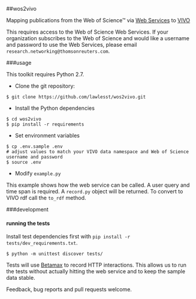 ##wos2vivo

Mapping publications from the Web of Science™ via [Web Services](http://ipscience-help.thomsonreuters.com/wosWebServicesLite/WebServicesLiteOverviewGroup/Introduction.html) to [VIVO](http://vivoweb.org)

This requires access to the Web of Science Web Services. If your organization subscribes to the Web of Science and would like a username and password to use the Web Services, please email `research.networking@thomsonreuters.com`.


###usage

This toolkit requires Python 2.7.

* Clone the git repository:

```
$ git clone https://github.com/lawlesst/wos2vivo.git
```

* Install the Python dependencies
```
$ cd wos2vivo
$ pip install -r requirements
```

* Set environment variables
```
$ cp .env.sample .env
# adjust values to match your VIVO data namespace and Web of Science username and password
$ source .env
```

* Modify `example.py`

This example shows how the web service can be called. A user query and time span is required.
A `record.py` object will be returned. To convert to VIVO rdf call the `to_rdf` method.

###development


#### running the tests
Install test dependencies first with `pip install -r tests/dev_requirements.txt`.

```
$ python -m unittest discover tests/
```

Tests will use [Betamax](http://betamax.readthedocs.org/en/latest/configuring.html) to record
HTTP interactions. This allows us to run the tests without actually hitting the web service and
to keep the sample data stable.

Feedback, bug reports and pull requests welcome.